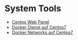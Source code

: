 # System Tools

* [Centos Web Panel](http://centos-webpanel.com/system-requirements)
* [Docker Dienst auf Centos7](../docker-service-centos7)
* [Docker Networks auf Centos7](../docker-networking.centos7)
